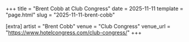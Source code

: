 +++
title = "Brent Cobb at Club Congress"
date = 2025-11-11
template = "page.html"
slug = "2025-11-11-brent-cobb"

[extra]
artist = "Brent Cobb"
venue = "Club Congress"
venue_url = "https://www.hotelcongress.com/club-congress/"
+++

